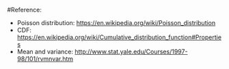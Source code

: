 #Reference:
+ Poisson distribution: https://en.wikipedia.org/wiki/Poisson_distribution
+ CDF: https://en.wikipedia.org/wiki/Cumulative_distribution_function#Properties
+ Mean and variance: http://www.stat.yale.edu/Courses/1997-98/101/rvmnvar.htm
